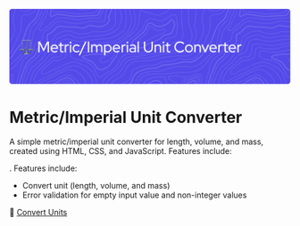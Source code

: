 <kbd>![Metric/Imperial Unit Converter](/src/github-header.png)</kbd>

# Metric/Imperial Unit Converter
 A simple metric/imperial unit converter for length, volume, and mass, created using HTML, CSS, and JavaScript. Features include:

. Features include:

 - Convert unit (length, volume, and mass)
 - Error validation for empty input value and non-integer values

🔗 [Convert Units](https://aakashpereira.github.io/Metric-Imperial-Unit-Converter/)

